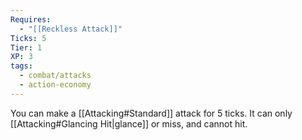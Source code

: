 ```yaml
---
Requires:
  - "[[Reckless Attack]]"
Ticks: 5
Tier: 1
XP: 3
tags:
  - combat/attacks
  - action-economy
---
```

You can make a [[Attacking#Standard]] attack for 5 ticks. It can only [[Attacking#Glancing Hit|glance]] or miss, and cannot hit.